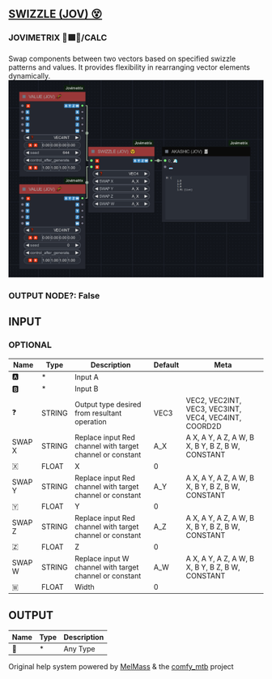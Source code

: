 [SWIZZLE (JOV) 😵](https://github.com/Amorano/Jovimetrix-examples/blob/master/node/SWIZZLE/SWIZZLE.md)
-----------------------------------------------------------------------------------------------------
### JOVIMETRIX 🔺🟩🔵/CALC
  
Swap components between two vectors based on specified swizzle patterns and values. It provides flexibility in rearranging vector elements dynamically.  
![SWIZZLE](https://raw.githubusercontent.com/Amorano/Jovimetrix-examples/master/node/SWIZZLE/SWIZZLE.png)
### OUTPUT NODE?: False
INPUT
-----
### OPTIONAL
| Name | Type | Description | Default | Meta |
| --- | --- | --- | --- | --- |
| 🅰️ | \* | Input A |  |  |
| 🅱️ | \* | Input B |  |  |
| ❓ | STRING | Output type desired from resultant operation | VEC3 | VEC2, VEC2INT, VEC3, VEC3INT, VEC4, VEC4INT, COORD2D |
| SWAP X | STRING | Replace input Red channel with target channel or constant | A\_X | A X, A Y, A Z, A W, B X, B Y, B Z, B W, CONSTANT |
| 🇽 | FLOAT | X | 0 |  |
| SWAP Y | STRING | Replace input Red channel with target channel or constant | A\_Y | A X, A Y, A Z, A W, B X, B Y, B Z, B W, CONSTANT |
| 🇾 | FLOAT | Y | 0 |  |
| SWAP Z | STRING | Replace input Red channel with target channel or constant | A\_Z | A X, A Y, A Z, A W, B X, B Y, B Z, B W, CONSTANT |
| 🇿 | FLOAT | Z | 0 |  |
| SWAP W | STRING | Replace input W channel with target channel or constant | A\_W | A X, A Y, A Z, A W, B X, B Y, B Z, B W, CONSTANT |
| 🇼 | FLOAT | Width | 0 |  |
OUTPUT
------
| Name | Type | Description |
| --- | --- | --- |
| 🦄 | \* | Any Type |
Original help system powered by [MelMass](https://github.com/melMass) & the [comfy\_mtb](https://github.com/melMass/comfy_mtb) project